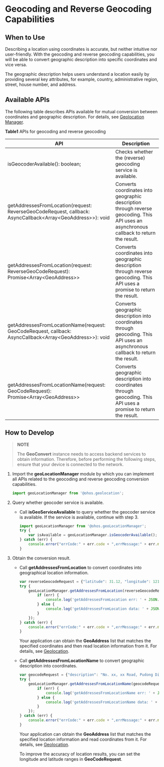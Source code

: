 # Geocoding and Reverse Geocoding Capabilities


## When to Use

Describing a location using coordinates is accurate, but neither intuitive nor user-friendly. With the geocoding and reverse geocoding capabilities, you will be able to convert geographic description into specific coordinates and vice versa.

The geographic description helps users understand a location easily by providing several key attributes, for example, country, administrative region, street, house number, and address.


## Available APIs

The following table describes APIs available for mutual conversion between coordinates and geographic description. For details, see [Geolocation Manager](../reference/apis/js-apis-geoLocationManager.md).

  **Table1** APIs for geocoding and reverse geocoding

| API | Description | 
| -------- | -------- |
| isGeocoderAvailable(): boolean; | Checks whether the (reverse) geocoding service is available.| 
| getAddressesFromLocation(request: ReverseGeoCodeRequest, callback: AsyncCallback&lt;Array&lt;GeoAddress&gt;&gt;): void | Converts coordinates into geographic description through reverse geocoding. This API uses an asynchronous callback to return the result. | 
| getAddressesFromLocation(request: ReverseGeoCodeRequest): Promise&lt;Array&lt;GeoAddress&gt;&gt; | Converts coordinates into geographic description through reverse geocoding. This API uses a promise to return the result. | 
| getAddressesFromLocationName(request: GeoCodeRequest, callback: AsyncCallback&lt;Array&lt;GeoAddress&gt;&gt;): void | Converts geographic description into coordinates through geocoding. This API uses an asynchronous callback to return the result. | 
| getAddressesFromLocationName(request: GeoCodeRequest): Promise&lt;Array&lt;GeoAddress&gt;&gt; | Converts geographic description into coordinates through geocoding. This API uses a promise to return the result. | 


## How to Develop

> **NOTE**
> 
> The **GeoConvert** instance needs to access backend services to obtain information. Therefore, before performing the following steps, ensure that your device is connected to the network.

1. Import the **geoLocationManager** module by which you can implement all APIs related to the geocoding and reverse geocoding conversion capabilities.
   
   ```ts
   import geoLocationManager from '@ohos.geolocation';
   ```

2. Query whether geocoder service is available.
   - Call **isGeoServiceAvailable** to query whether the geocoder service is available. If the service is available, continue with step 3.
      ```ts
      import geoLocationManager from '@ohos.geoLocationManager';
      try {
          var isAvailable = geoLocationManager.isGeocoderAvailable();
      } catch (err) {
          console.error("errCode:" + err.code + ",errMessage:" + err.message);
      }
      ```

3. Obtain the conversion result.
   - Call **getAddressesFromLocation** to convert coordinates into geographical location information.
     
      ```ts
      var reverseGeocodeRequest = {"latitude": 31.12, "longitude": 121.11, "maxItems": 1};
      try {
          geoLocationManager.getAddressesFromLocation(reverseGeocodeRequest, (err, data) => {
              if (err) {
                  console.log('getAddressesFromLocation err: ' + JSON.stringify(err));
              } else {
                  console.log('getAddressesFromLocation data: ' + JSON.stringify(data));
              }
          });
      } catch (err) {
          console.error("errCode:" + err.code + ",errMessage:" + err.message);
      }
      ```

      Your application can obtain the **GeoAddress** list that matches the specified coordinates and then read location information from it. For details, see [Geolocation](../reference/apis/js-apis-geolocation.md).
   - Call **getAddressesFromLocationName** to convert geographic description into coordinates.
     
      ```ts
      var geocodeRequest = {"description": "No. xx, xx Road, Pudong District, Shanghai", "maxItems": 1};
      try {
          geoLocationManager.getAddressesFromLocationName(geocodeRequest, (err, data) => {
              if (err) {
                  console.log('getAddressesFromLocationName err: ' + JSON.stringify(err));
              } else {
                  console.log('getAddressesFromLocationName data: ' + JSON.stringify(data));
              }
          });
      } catch (err) {
          console.error("errCode:" + err.code + ",errMessage:" + err.message);
      }
      ```

      Your application can obtain the **GeoAddress** list that matches the specified location information and read coordinates from it. For details, see [Geolocation](../reference/apis/js-apis-geolocation.md).

      To improve the accuracy of location results, you can set the longitude and latitude ranges in **GeoCodeRequest**.
